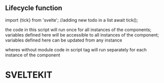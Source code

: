 ## Lifecycle function

import {tick} from 'svelte';
//adding new todo in a list
await tick();


<script context='module'></script>
the code in this script will run once for all instances of the components; variables defined here
will be accessible to all instances of the component; variables defined here can be updated from any instance

wheres without module code in script tag will run separately for each instance of the
component

# SVELTEKIT